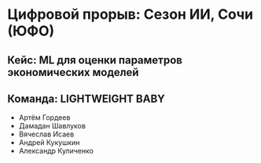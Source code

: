 # Цифровой прорыв: Сезон ИИ, Сочи (ЮФО)
## Кейс: ML для оценки параметров экономических моделей
## Команда: LIGHTWEIGHT BABY
* Артём Гордеев
* Дамадан Шавлуков
* Вячеслав Исаев
* Андрей Кукушкин
* Александр Куличенко
